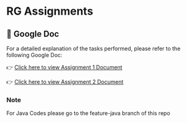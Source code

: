 # RG Assignments
## 📄 Google Doc

For a detailed explanation of the tasks performed, please refer to the following Google Doc:

👉 [Click here to view Assignment 1 Document](https://docs.google.com/document/d/1gXKLQmHzRByrPbjN-sfjZYthlD4kT1WVelh0ReaCyMI/edit?usp=sharing)

👉 [Click here to view Assignment 2 Document](https://docs.google.com/document/d/1LfJbGsK8WjWum9Vn21DO2suX7mdmResVCS9R18t7DPE/edit?usp=sharing)

### Note
For Java Codes please go to the feature-java branch of this repo
